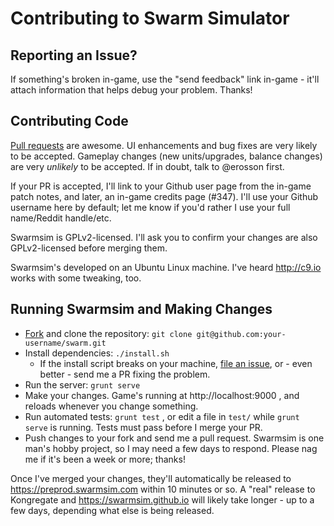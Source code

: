 # Contributing to Swarm Simulator

## Reporting an Issue?

If something's broken in-game, use the "send feedback" link in-game - it'll attach information that helps debug your problem. Thanks!

## Contributing Code

[Pull requests](https://help.github.com/articles/using-pull-requests/) are awesome. UI enhancements and bug fixes are very likely to be accepted. Gameplay changes (new units/upgrades, balance changes) are very *unlikely* to be accepted. If in doubt, talk to @erosson first.

If your PR is accepted, I'll link to your Github user page from the in-game patch notes, and later, an in-game credits page (#347). I'll use your Github username here by default; let me know if you'd rather I use your full name/Reddit handle/etc.

Swarmsim is GPLv2-licensed. I'll ask you to confirm your changes are also GPLv2-licensed before merging them.

Swarmsim's developed on an Ubuntu Linux machine. I've heard http://c9.io works with some tweaking, too.

## Running Swarmsim and Making Changes

* [Fork](https://help.github.com/articles/fork-a-repo/) and clone the repository: `git clone git@github.com:your-username/swarm.git`
* Install dependencies: `./install.sh`
  * If the install script breaks on your machine, [file an issue](https://github.com/swarmsim/swarm/issues/new), or - even better - send me a PR fixing the problem.
* Run the server: `grunt serve`
* Make your changes. Game's running at http://localhost:9000 , and reloads whenever you change something.
* Run automated tests: `grunt test` , or edit a file in `test/` while `grunt serve` is running. Tests must pass before I merge your PR.
* Push changes to your fork and send me a pull request. Swarmsim is one man's hobby project, so I may need a few days to respond. Please nag me if it's been a week or more; thanks!

Once I've merged your changes, they'll automatically be released to https://preprod.swarmsim.com within 10 minutes or so. A "real" release to Kongregate and https://swarmsim.github.io will likely take longer - up to a few days, depending what else is being released.
